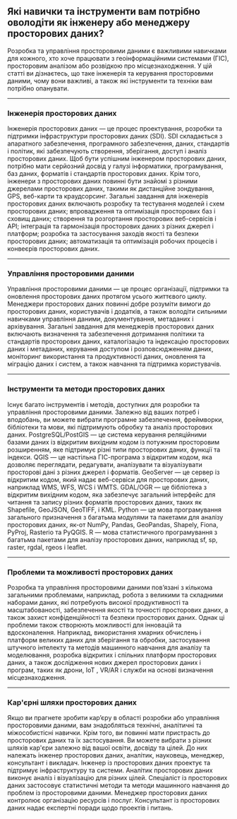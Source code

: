
## Які навички та інструменти вам потрібно оволодіти як інженеру або менеджеру просторових даних?

Розробка та управління просторовими даними є важливими навичками для кожного, хто хоче працювати з геоінформаційними системами (ГІС), просторовим аналізом або розвідкою про місцезнаходження. У цій статті ви дізнаєтесь, що таке інженерія та керування просторовими даними, чому вони важливі, а також які інструменти та техніки вам потрібно опанувати.

----------------------------------------------------

### Інженерія просторових даних


Інженерія просторових даних — це процес проектування, розробки та підтримки інфраструктури просторових даних (SDI). SDI складається з апаратного забезпечення, програмного забезпечення, даних, стандартів і політик, які забезпечують створення, зберігання, доступ і аналіз просторових даних. Щоб бути успішним інженером просторових даних, потрібно мати серйозний досвід у галузі інформатики, програмування, баз даних, форматів і стандартів просторових даних. Крім того, інженери з просторових даних повинні бути знайомі з різними джерелами просторових даних, такими як дистанційне зондування, GPS, веб-карти та краудсорсинг. Загальні завдання для інженерів просторових даних включають розробку та тестування моделей і схем просторових даних; впровадження та оптимізація просторових баз і сховищ даних; створення та розгортання просторових веб-сервісів і API; інтеграція та гармонізація просторових даних з різних джерел і платформ; розробка та застосування заходів якості та безпеки просторових даних; автоматизація та оптимізація робочих процесів і конвеєрів просторових даних.

-------------------------------------------------

### Управління просторовими даними

Управління просторовими даними — це процес організації, підтримки та оновлення просторових даних протягом усього життєвого циклу. Менеджери просторових даних повинні добре розуміти вимоги до просторових даних, користувачів і додатків, а також володіти сильними навичками управління даними, документування, метаданих і архівування. Загальні завдання для менеджерів просторових даних включають визначення та забезпечення дотримання політики та стандартів просторових даних, каталогізацію та індексацію просторових даних і метаданих, керування доступом і розповсюдженням даних, моніторинг використання та продуктивності даних, оновлення та міграцію даних і систем, а також навчання та підтримка користувачів.

---------------------------------------------------

### Інструменти та методи просторових даних

Існує багато інструментів і методів, доступних для розробки та управління просторовими даними. Залежно від ваших потреб і вподобань, ви можете вибрати програмне забезпечення, фреймворки, бібліотеки та мови, які підтримують обробку та аналіз просторових даних. PostgreSQL/PostGIS — це система керування реляційними базами даних із відкритим вихідним кодом із потужним просторовим розширенням, яке підтримує різні типи просторових даних, функції та індекси. QGIS — це настільна ГІС-програма з відкритим кодом, яка дозволяє переглядати, редагувати, аналізувати та візуалізувати просторові дані з різних джерел і форматів. GeoServer — це сервер із відкритим кодом, який надає веб-сервіси для просторових даних, наприклад WMS, WFS, WCS і WMTS. GDAL/OGR — це бібліотека з відкритим вихідним кодом, яка забезпечує загальний інтерфейс для читання та запису різних форматів просторових даних, таких як Shapefile, GeoJSON, GeoTIFF, і KML. Python — це мова програмування загального призначення з багатьма модулями та пакетами для аналізу просторових даних, як-от NumPy, Pandas, GeoPandas, Shapely, Fiona, PyProj, Rasterio та PyQGIS. R — мова статистичного програмування з багатьма пакетами для аналізу просторових даних, наприклад sf, sp, raster, rgdal, rgeos і leaflet.

-------------------------------------------------------

### Проблеми та можливості просторових даних

Розробка та управління просторовими даними пов’язані з кількома загальними проблемами, наприклад, робота з великими та складними наборами даних, які потребують високої продуктивності та масштабованості, забезпечення якості та точності просторових даних, а також захист конфіденційності та безпеки просторових даних. Однак ці проблеми також створюють можливості для інновацій та вдосконалення. Наприклад, використання хмарних обчислень і платформ великих даних для зберігання та обробки, застосування штучного інтелекту та методів машинного навчання для аналізу та моделювання, розробка відкритих і спільних платформ просторових даних, а також дослідження нових джерел просторових даних і програм, таких як дрони, IoT , VR/AR і служби на основі визначення місцезнаходження.

-------------------------------------------------------

### Кар'єрні шляхи просторових даних

Якщо ви прагнете зробити кар’єру в області розробки або управління просторовими даними, вам знадобляться технічні, аналітичні та міжособистісні навички. Крім того, ви повинні мати пристрасть до просторових даних та їх застосування. Ви можете вибрати з різних шляхів кар'єри залежно від вашої освіти, досвіду та цілей. До них належать інженер просторових даних, аналітик, науковець, менеджер, консультант і викладач. Інженер із просторових даних проектує та підтримує інфраструктуру та системи. Аналітик просторових даних виконує аналіз і візуалізацію для різних цілей. Спеціаліст із просторових даних застосовує статистичні методи та методи машинного навчання до проблем із просторовими даними. Менеджер просторових даних контролює організацію ресурсів і послуг. Консультант із просторових даних надає експертні поради щодо проектів і питань. 
